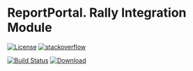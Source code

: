 # ReportPortal. Rally Integration Module
[![License](https://img.shields.io/badge/license-GPLv3-blue.svg)](http://www.gnu.org/licenses/gpl-3.0.html)
[![stackoverflow](https://img.shields.io/badge/reportportal-stackoverflow-orange.svg?style=flat)](http://stackoverflow.com/questions/tagged/reportportal)

[![Build Status](https://travis-ci.org/reportportal/service-rally.svg?branch=master)](https://travis-ci.org/reportportal/service-rally)
[ ![Download](https://api.bintray.com/packages/epam/reportportal/service-rally/images/download.svg) ](https://bintray.com/epam/reportportal/service-rally/_latestVersion)
